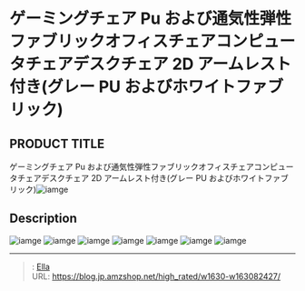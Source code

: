 # ゲーミングチェア Pu および通気性弾性ファブリックオフィスチェアコンピュータチェアデスクチェア 2D アームレスト付き(グレー PU およびホワイトファブリック)


## PRODUCT TITLE 

ゲーミングチェア Pu および通気性弾性ファブリックオフィスチェアコンピュータチェアデスクチェア 2D アームレスト付き(グレー PU およびホワイトファブリック)![iamge](https://b2bfiles1.gigab2b.cn/image/wkseller/19629/20230317_74b98f88896122da67e3523f76d74116.JPG)

## Description











![iamge](https://b2bfiles1.gigab2b.cn/image/wkseller/19629/20230317_23161d9b464669aeae92a832295866a5.JPG)
![iamge](https://b2bfiles1.gigab2b.cn/image/wkseller/19629/20230317_f28a0011da2c4b89186beaba28c41faa.JPG)
![iamge](https://b2bfiles1.gigab2b.cn/image/wkseller/19629/20230317_33fdefc641bcd5eedab8f47dc0411945.JPG)
![iamge](https://b2bfiles1.gigab2b.cn/image/wkseller/19629/20230317_b9a8bb5a9f65e7803389fae05cc001db.JPG)
![iamge](https://b2bfiles1.gigab2b.cn/image/wkseller/19629/20230317_9abfacc66e81329c094ae0664d22b5cb.JPG)
![iamge](https://b2bfiles1.gigab2b.cn/image/wkseller/19629/20230328_6712767d14f83ad7a4863a576204deff.jpg)
![iamge](https://b2bfiles1.gigab2b.cn/image/wkseller/19629/20230317_53d0b9f8231e6228876efebe5fe61bf9.JPG)


---

> : [Ella](https://blog.jp.amzshop.net/)  
> URL: https://blog.jp.amzshop.net/high_rated/w1630-w163082427/  

